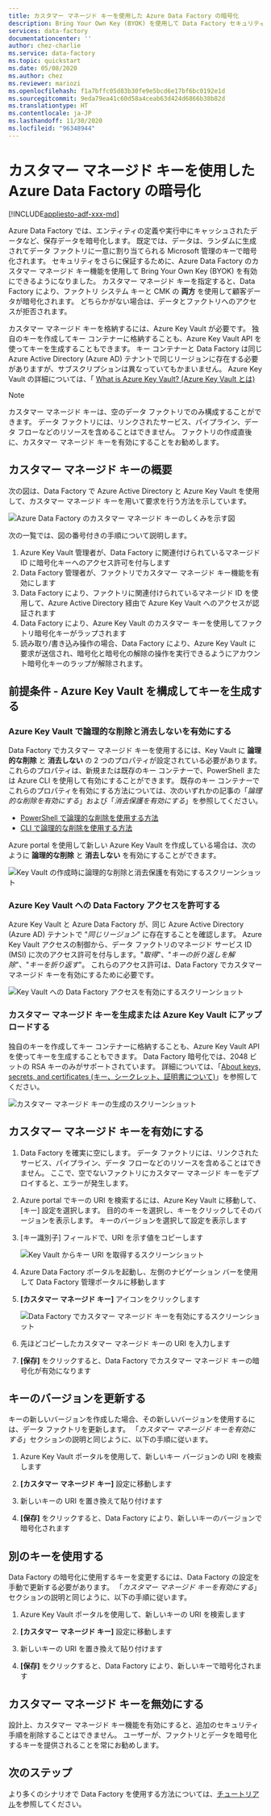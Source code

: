 ```yaml
---
title: カスタマー マネージド キーを使用した Azure Data Factory の暗号化
description: Bring Your Own Key (BYOK) を使用して Data Factory セキュリティを強化する
services: data-factory
documentationcenter: ''
author: chez-charlie
ms.service: data-factory
ms.topic: quickstart
ms.date: 05/08/2020
ms.author: chez
ms.reviewer: mariozi
ms.openlocfilehash: f1a7bffc05d83b30fe9e5bcd6e17bf6bc0192e1d
ms.sourcegitcommit: 9eda79ea41c60d58a4ceab63d424d6866b38b82d
ms.translationtype: HT
ms.contentlocale: ja-JP
ms.lasthandoff: 11/30/2020
ms.locfileid: "96348944"
---
```

# <a name="encrypt-azure-data-factory-with-customer-managed-keys"></a>カスタマー マネージド キーを使用した Azure Data Factory の暗号化

[!INCLUDE[appliesto-adf-xxx-md](includes/appliesto-adf-xxx-md.md)]

Azure Data Factory では、エンティティの定義や実行中にキャッシュされたデータなど、保存データを暗号化します。 既定では、データは、ランダムに生成されてデータ ファクトリに一意に割り当てられる Microsoft 管理のキーで暗号化されます。 セキュリティをさらに保証するために、Azure Data Factory のカスタマー マネージド キー機能を使用して Bring Your Own Key (BYOK) を有効にできるようになりました。 カスタマー マネージド キーを指定すると、Data Factory により、ファクトリ システム キーと CMK の __両方__ を使用して顧客データが暗号化されます。 どちらかがない場合は、データとファクトリへのアクセスが拒否されます。

カスタマー マネージド キーを格納するには、Azure Key Vault が必要です。 独自のキーを作成してキー コンテナーに格納することも、Azure Key Vault API を使ってキーを生成することもできます。 キー コンテナーと Data Factory は同じ Azure Active Directory (Azure AD) テナントで同じリージョンに存在する必要がありますが、サブスクリプションは異なっていてもかまいません。 Azure Key Vault の詳細については、「 [What is Azure Key Vault? (Azure Key Vault とは)](../key-vault/general/overview.md)

> [!NOTE]
> カスタマー マネージド キーは、空のデータ ファクトリでのみ構成することができます。 データ ファクトリには、リンクされたサービス、パイプライン、データ フローなどのリソースを含めることはできません。 ファクトリの作成直後に、カスタマー マネージド キーを有効にすることをお勧めします。

## <a name="about-customer-managed-keys"></a>カスタマー マネージド キーの概要

次の図は、Data Factory で Azure Active Directory と Azure Key Vault を使用して、カスタマー マネージド キーを用いて要求を行う方法を示しています。

  ![Azure Data Factory のカスタマー マネージド キーのしくみを示す図](media/enable-customer-managed-key/encryption-customer-managed-keys-diagram.png)

次の一覧では、図の番号付きの手順について説明します。

1. Azure Key Vault 管理者が、Data Factory に関連付けられているマネージド ID に暗号化キーへのアクセス許可を付与します
1. Data Factory 管理者が、ファクトリでカスタマー マネージド キー機能を有効にします
1. Data Factory により、ファクトリに関連付けられているマネージド ID を使用して、Azure Active Directory 経由で Azure Key Vault へのアクセスが認証されます
1. Data Factory により、Azure Key Vault のカスタマー キーを使用してファクトリ暗号化キーがラップされます
1. 読み取り/書き込み操作の場合、Data Factory により、Azure Key Vault に要求が送信され、暗号化と暗号化の解除の操作を実行できるようにアカウント暗号化キーのラップが解除されます。

## <a name="prerequisites---configure-azure-key-vault-and-generate-keys"></a>前提条件 - Azure Key Vault を構成してキーを生成する

### <a name="enable-soft-delete-and-do-not-purge-on-azure-key-vault"></a>Azure Key Vault で論理的な削除と消去しないを有効にする

Data Factory でカスタマー マネージド キーを使用するには、Key Vault に __論理的な削除__ と __消去しない__ の 2 つのプロパティが設定されている必要があります。 これらのプロパティは、新規または既存のキー コンテナーで、PowerShell または Azure CLI を使用して有効にすることができます。 既存のキー コンテナーでこれらのプロパティを有効にする方法については、次のいずれかの記事の「_論理的な削除を有効にする_」および「_消去保護を有効にする_」を参照してください。

- [PowerShell で論理的な削除を使用する方法](../key-vault/general/key-vault-recovery.md)
- [CLI で論理的な削除を使用する方法](../key-vault/general/key-vault-recovery.md)

Azure portal を使用して新しい Azure Key Vault を作成している場合は、次のように __論理的な削除__ と __消去しない__ を有効にすることができます。

  ![Key Vault の作成時に論理的な削除と消去保護を有効にするスクリーンショット](media/enable-customer-managed-key/01-enable-purge-protection.png)

### <a name="grant-data-factory-access-to-azure-key-vault"></a>Azure Key Vault への Data Factory アクセスを許可する

Azure Key Vault と Azure Data Factory が、同じ Azure Active Directory (Azure AD) テナントで "_同じリージョン_" に存在することを確認します。 Azure Key Vault アクセスの制御から、データ ファクトリのマネージド サービス ID (MSI) に次のアクセス許可を付与します。"_取得_"、"_キーの折り返しを解除_"、"_キーを折り返す_"。 これらのアクセス許可は、Data Factory でカスタマー マネージド キーを有効にするために必要です。

  ![Key Vault への Data Factory アクセスを有効にするスクリーンショット](media/enable-customer-managed-key/02-access-policy-factory-managed-identities.png)

### <a name="generate-or-upload-customer-managed-key-to-azure-key-vault"></a>カスタマー マネージド キーを生成または Azure Key Vault にアップロードする

独自のキーを作成してキー コンテナーに格納することも、Azure Key Vault API を使ってキーを生成することもできます。 Data Factory 暗号化では、2048 ビットの RSA キーのみがサポートされています。 詳細については、「[About keys, secrets, and certificates (キー、シークレット、証明書について)](../key-vault/general/about-keys-secrets-certificates.md)」を参照してください。

  ![カスタマー マネージド キーの生成のスクリーンショット](media/enable-customer-managed-key/03-create-key.png)

## <a name="enable-customer-managed-keys"></a>カスタマー マネージド キーを有効にする

1. Data Factory を確実に空にします。 データ ファクトリには、リンクされたサービス、パイプライン、データ フローなどのリソースを含めることはできません。 ここで、空でないファクトリにカスタマー マネージド キーをデプロイすると、エラーが発生します。

1. Azure portal でキーの URI を検索するには、Azure Key Vault に移動して、[キー] 設定を選択します。 目的のキーを選択し、キーをクリックしてそのバージョンを表示します。 キーのバージョンを選択して設定を表示します

1. [キー識別子] フィールドで、URI を示す値をコピーします

    ![Key Vault からキー URI を取得するスクリーンショット](media/enable-customer-managed-key/04-get-key-identifier.png)

1. Azure Data Factory ポータルを起動し、左側のナビゲーション バーを使用して Data Factory 管理ポータルに移動します

1. __[カスタマー マネージド キー]__ アイコンをクリックします

    ![Data Factory でカスタマー マネージド キーを有効にするスクリーンショット](media/enable-customer-managed-key/05-customer-managed-key-configuration.png)

1. 先ほどコピーしたカスタマー マネージド キーの URI を入力します

1. __[保存]__ をクリックすると、Data Factory でカスタマー マネージド キーの暗号化が有効になります

## <a name="update-key-version"></a>キーのバージョンを更新する

キーの新しいバージョンを作成した場合、その新しいバージョンを使用するには、データ ファクトリを更新します。 「_カスタマー マネージド キーを有効にする_」セクションの説明と同じように、以下の手順に従います。

1. Azure Key Vault ポータルを使用して、新しいキー バージョンの URI を検索します

1. __[カスタマー マネージド キー]__ 設定に移動します

1. 新しいキーの URI を置き換えて貼り付けます

1. __[保存]__ をクリックすると、Data Factory により、新しいキーのバージョンで暗号化されます

## <a name="use-a-different-key"></a>別のキーを使用する

Data Factory の暗号化に使用するキーを変更するには、Data Factory の設定を手動で更新する必要があります。 「_カスタマー マネージド キーを有効にする_」セクションの説明と同じように、以下の手順に従います。

1. Azure Key Vault ポータルを使用して、新しいキーの URI を検索します

1. __[カスタマー マネージド キー]__ 設定に移動します

1. 新しいキーの URI を置き換えて貼り付けます

1. __[保存]__ をクリックすると、Data Factory により、新しいキーで暗号化されます

## <a name="disable-customer-managed-keys"></a>カスタマー マネージド キーを無効にする

設計上、カスタマー マネージド キー機能を有効にすると、追加のセキュリティ手順を削除することはできません。 ユーザーが、ファクトリとデータを暗号化するキーを提供されることを常にお勧めします。

## <a name="next-steps"></a>次のステップ

より多くのシナリオで Data Factory を使用する方法については、[チュートリアル](tutorial-copy-data-dot-net.md)を参照してください。